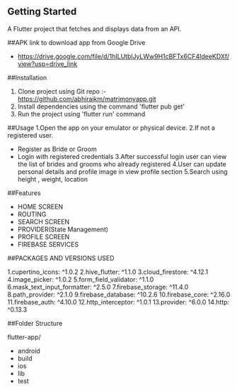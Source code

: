 ## Getting Started

A Flutter project that fetches and displays data from an  API.


##APK link to download app from Google Drive

- https://drive.google.com/file/d/1hILUtblJyLWw9H1cBFTx6CF4IdeeKDXf/view?usp=drive_link

##Installation
1. Clone project using Git repo :- https://github.com/abhirajkm/matrimonyapp.git
2. Install dependencies using the command 'flutter pub get'
3. Run the project using 'flutter run' command

##Usage
1.Open the app on your emulator or physical device.
2.If not a registered user.
   - Register as Bride or Groom
   - Login with registered credentials
3.After successful login user can view the list of brides and grooms who already registered
4.User can update personal details and profile image in view profile section
5.Search using height , weight, location


##Features
* HOME SCREEN
* ROUTING
* SEARCH SCREEN
* PROVIDER(State Management)
* PROFILE SCREEN
* FIREBASE SERVICES

##PACKAGES AND VERSIONS USED

1.cupertino_icons: ^1.0.2
2.hive_flutter: ^1.1.0
3.cloud_firestore: ^4.12.1
4.image_picker: ^1.0.2
5.form_field_validator: ^1.1.0
6.mask_text_input_formatter: ^2.5.0
7.firebase_storage: ^11.4.0
8.path_provider: ^2.1.0
9.firebase_database: ^10.2.6
10.firebase_core: ^2.16.0
11.firebase_auth: ^4.10.0
12.http_interceptor: ^1.0.1
13.provider: ^6.0.0
14.http: ^0.13.3


##Folder Structure

flutter-app/
- android
- build
- ios
- lib
- test
